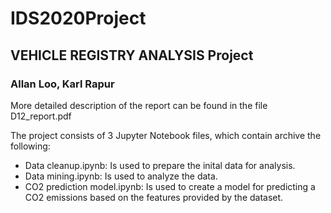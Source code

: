 # IDS2020Project

## VEHICLE REGISTRY ANALYSIS Project
### Allan Loo, Karl Rapur

More detailed description of the report can be found in the file D12_report.pdf

The project consists of 3 Jupyter Notebook files, which contain archive the following:
- Data cleanup.ipynb: Is used to prepare the inital data for analysis.
- Data mining.ipynb: Is used to analyze the data.
- CO2 prediction model.ipynb: Is used to create a model for predicting a CO2 emissions based on the features provided by the dataset.
